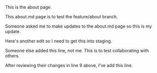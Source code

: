 This is the about page.

This about.md page is to test the feature/about branch.

Someone asked me to make updates to the about.md page so this is my update.

Here's another edit so I need to get this into staging.

Someone else added this line, not me. This is to test collaborating with others.

After reviewing their changes in line 9 above, I've add this line.